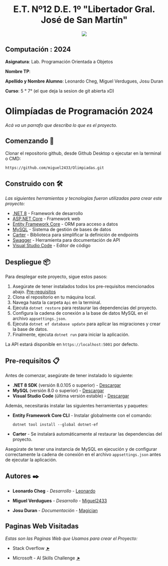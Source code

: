 <h1 align="center"> E.T. Nº12 D.E. 1º "Libertador Gral. José de San Martín" </h1>
<p align="center">
  <img src="https://et12.edu.ar/imgs/et12.gif">
</p>

## Computación : 2024

**Asignatura**: Lab. Programación Orientada a Objetos

**Nombre TP**: 

**Apellido y Nombre Alumno**: Leonardo Cheg, Miguel Verdugues, Josu Duran

**Curso**: 5 ° 7° (el que deja la sesion de git abierta xD)

# Olimpíadas de Programación 2024

_Acá va un parrafo que describa lo que es el proyecto._

## Comenzando 🚀

Clonar el repositorio github, desde Github Desktop o ejecutar en la terminal o CMD:

```
https://github.com/miguel2433/Olimpiadas.git
```


## Construido con 🛠️

_Las siguientes herramientas y tecnologías fueron utilizadas para crear este proyecto:_

* [.NET 8](https://dotnet.microsoft.com/es-es/download/dotnet/8.0) - Framework de desarrollo
* [ASP.NET Core](https://docs.microsoft.com/es-es/aspnet/core/) - Framework web
* [Entity Framework Core](https://docs.microsoft.com/es-es/ef/core/) - ORM para acceso a datos
* [MySQL](https://www.mysql.com/) - Sistema de gestión de bases de datos
* [Carter](https://github.com/CarterCommunity/Carter) - Biblioteca para simplificar la definición de endpoints
* [Swagger](https://swagger.io/) - Herramienta para documentación de API
* [Visual Studio Code](https://code.visualstudio.com/) - Editor de código

## Despliegue 📦

Para desplegar este proyecto, sigue estos pasos:

1. Asegúrate de tener instalados todos los pre-requisitos mencionados abajo. [Pre-requisitos](#pre-requisitos)
2. Clona el repositorio en tu máquina local.
3. Navega hasta la carpeta `Api` en la terminal.
4. Ejecuta `dotnet restore` para restaurar las dependencias del proyecto.
5. Configura la cadena de conexión a la base de datos MySQL en el archivo `appsettings.json`.
6. Ejecuta `dotnet ef database update` para aplicar las migraciones y crear la base de datos.
7. Finalmente, ejecuta `dotnet run` para iniciar la aplicación.

La API estará disponible en `https://localhost:5001` por defecto.

## Pre-requisitos 📋

Antes de comenzar, asegúrate de tener instalado lo siguiente:

- **.NET 8 SDK** (versión 8.0.105 o superior) - [Descargar](https://dotnet.microsoft.com/es-es/download/dotnet/8.0)
- **MySQL** (versión 8.0 o superior) - [Descargar](https://dev.mysql.com/downloads/installer/)
- **Visual Studio Code** (última versión estable) - [Descargar](https://code.visualstudio.com/#alt-downloads)

Además, necesitarás instalar las siguientes herramientas y paquetes:

- **Entity Framework Core CLI** - Instalar globalmente con el comando:
  ```
  dotnet tool install --global dotnet-ef
  ```
- **Carter** - Se instalará automáticamente al restaurar las dependencias del proyecto.

Asegúrate de tener una instancia de MySQL en ejecución y de configurar correctamente la cadena de conexión en el archivo `appsettings.json` antes de ejecutar la aplicación.


## Autores ✒️


* **Leonardo Cheg** - *Desarrollo* - [Leonardo](https://github.com/ChengLeonardo)

* **Miguel Verdugues** - *Desarrollo* - [Miguel2433](https://github.com/miguel2433)

* **Josu Duran** - *Documentación* - [Magician](https://github.com/JosuGuzman)


## Paginas Web Visitadas
*Estas son las Paginas Web que Usamos para crear el Proyecto:*

- Stack Overflow *[➤](https://stackoverflow.com/questions/19663093/apply-gitignore-on-an-existing-repository-already-tracking-large-number-of-file)*

- Microsoft - AI Skills Challenge *[➤](https://learn.microsoft.com/en-us/aspnet/core/tutorials/getting-started-with-swashbuckle?view=aspnetcore-8.0&tabs=visual-studio)*

